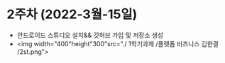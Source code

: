  # 2주차 (2022-3월-15일)
  - 안드로이드 스튜디오 설치&& 갓허브 가입 및 저장소 생성
   - <img width="400"height"300"src="./ 1학기과제 /플랫폼 비즈니스 김한결 /2st.png"></img>

